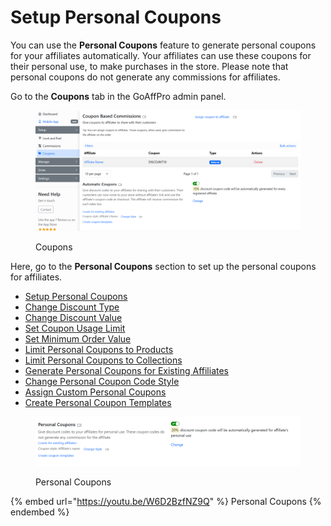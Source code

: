 # Setup Personal Coupons

You can use the **Personal Coupons** feature to generate personal coupons for your affiliates automatically. Your affiliates can use these coupons for their personal use, to make purchases in the store. Please note that personal coupons do not generate any commissions for affiliates.

Go to the **Coupons** tab in the GoAffPro admin panel.

<figure><img src="../../.gitbook/assets/image (3655).png" alt=""><figcaption><p>Coupons</p></figcaption></figure>

Here, go to the **Personal Coupons** section to set up the personal coupons for affiliates.

* [Setup Personal Coupons](automatically-generate-personal-coupons/)
* [Change Discount Type](automatically-generate-personal-coupons/set-discount-type-for-personal-coupons.md)
* [Change Discount Value](automatically-generate-personal-coupons/set-discount-value-for-personal-coupons.md)
* [Set Coupon Usage Limit](automatically-generate-personal-coupons/set-usage-limit-for-personal-coupons.md)
* [Set Minimum Order Value](automatically-generate-personal-coupons/set-minimum-order-value-for-personal-coupons.md)
* [Limit Personal Coupons to Products](automatically-generate-personal-coupons/limit-personal-coupon-usage-to-products.md)
* [Limit Personal Coupons to Collections](automatically-generate-personal-coupons/limit-personal-coupon-usage-to-collections.md)
* [Generate Personal Coupons for Existing Affiliates](generate-personal-coupons-for-existing-affiliates/)
* [Change Personal Coupon Code Style](change-style-of-personal-coupons.md)
* [Assign Custom Personal Coupons](assign-custom-personal-coupons-to-affiliates/)&#x20;
* [Create Personal Coupon Templates](create-personal-coupon-templates.md)

<figure><img src="../../.gitbook/assets/image (5).png" alt=""><figcaption><p>Personal Coupons</p></figcaption></figure>

{% embed url="https://youtu.be/W6D2BzfNZ9Q" %}
Personal Coupons
{% endembed %}
